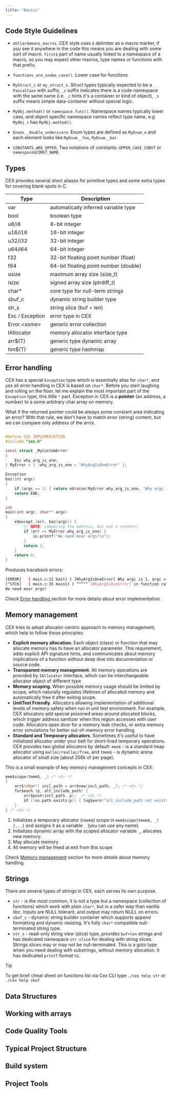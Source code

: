 ```yaml
---
title: "Basics"
---
```


## Code Style Guidelines

* `dollar$means_macros`. CEX style uses `$` delimiter as a macro marker, if you see it anywhere in the code this means you are dealing with some sort of macro. `first$` part of name usually linked to a namespace of a macro, so you may expect other macros, type names or functions with that prefix.

* `functions_are_snake_case()`. Lower case for functions

* `MyStruct_c` or `my_struct_s`. Struct types typically expected to be a `PascalCase` with suffix, `_c` suffix indicates there is a code namespace with the same name (i.e. `_c` hints it's a container or kind of object), `_s` suffix means simple data-container without special logic.

* `MyObj.method()` or `namespace.func()`. Namespace names typically lower case, and object specific namespace names reflect type name, e.g. `MyObj_c` has `MyObj.method()`.

* `Enums__double_underscore`. Enum types are defined as `MyEnum_e` and each element looks like `MyEnum__foo`, `MyEnum__bar`.

* `CONSTANTS_ARE_UPPER`. Two notations of constants: `UPPER_CASE_CONST` or `namespace$CONST_NAME`



## Types
CEX provides several short aliases for primitive types and some extra types for covering blank spots in C.

| Type | Description |
| -------------- | --------------- |
| var | automatically inferred variable type |
| bool | boolean type |
| u8/i8 | 8-bit integer |
| u16/i16 | 16-bit integer |
| u32/i32 | 32-bit integer |
| u64/i64 | 64-bit integer |
| f32 | 32-bit floating point number (float) |
| f64 | 64-bit floating point number (double) |
| usize | maximum array size (size_t) |
| isize | signed array size (ptrdiff_t) |
| char* | core type for null-term strings |
| sbuf_c | dynamic string builder type |
| str_s | string slice (buf + len) |
| Exc / Exception | error type in CEX |
| Error.\<some\> | generic error collection |
| IAllocator | memory allocator interface type |
| arr\$(T) | generic type dynamic array |
| hm\$(T) | generic type hashmap|

## Error handling
CEX has a special `Exception` type which is essentially alias for `char*`, and yes all error handling in CEX is based on `char*`. Before you start laughing and rolling on the floor, let me explain the most important part of the `Exception` type, this little `*` part. Exception in CEX is a **pointer** (an address, a number) to a some arbitrary char array on memory.

What if the returned pointer could be always some constant area indicating an error? With that rule, we don't have to match error (string) content, but we can compare only address of the error.

```c

#define CEX_IMPLEMENTATION
#include "cex.h"

const struct _MyCustomError
{
    Exc why_arg_is_one;
} MyError = { .why_arg_is_one = "WhyArgIsOneError" };

Exception
baz(int argc)
{
    if (argc == 1) { return e$raise(MyError.why_arg_is_one, "Why argc is 1, argc = %d?", argc); }
    return EOK;
}

int
main(int argc, char** argv)
{
    e$except (err, baz(argc)) { 
        // NOTE: comparing the address, but not a content!
        if (err == MyError.why_arg_is_one) {
            io.printf("We need moar args!\n");
        }
        return 1; 
    }
    return 0;
}
```

Produces traceback errors:

```sh
[ERROR]   ( main.c:12 baz() ) [WhyArgIsOneError] Why argc is 1, argc = 1?
[^STCK]   ( main.c:35 main() ) ^^^^^ [WhyArgIsOneError] in function call `foo2(argc)`
We need moar args!
```

Check [Error handling ](errors.md) section for more details about error implementation .

## Memory management
CEX tries to adopt allocator-centric approach to memory management, which help to follow those principles:

* **Explicit memory allocation.** Each object (class) or function that may allocate memory has to have an allocator parameter. This requirement, adds explicit API signature hints, and communicates about memory implications of a function without deep dive into documentation or source code.
* **Transparent memory management.** All memory operations are provided by `IAllocator` interface, which can be interchangeable allocator object of different type.
* **Memory scoping**. When possible memory usage should be limited by scope, which naturally regulates lifetimes of allocated memory and automatically free it after exiting scope.
* **UnitTest Friendly**. Allocators allowing implementation of additional levels of memory safety when run in unit test environment. For example, CEX allocators add special poisoned areas around allocated blocks, which trigger address sanitizer when this region accesses with user code. Allocators open door for a memory leak checks, or extra memory error simulations for better out-of-memory error handling.
* **Standard and Temporary allocators**. Sometimes it's useful to have initialized allocator under your belt for short-lived temporary operations. CEX provides two global allocators by default: `mem$` - is a standard heap allocator using `malloc/realloc/free`, and `tmem$` - is dynamic arena allocator of small size (about 256k of per page).  

This is a small example of key memory management concepts in CEX:

```c
mem$scope(tmem$, _) /* <1> */
{
    arr$(char*) incl_path = arr$new(incl_path, _); /* <2> */
    for$each (p, alt_include_path) {
        arr$push(incl_path, p);  /* <3> */
        if (!os.path.exists(p)) { log$warn("alt_include_path not exists: %s\n", p); }
    }
} /* <4> */
```
1. Initializes a temporary allocator (`tmem$`) scope in `mem$scope(tmem$, _) {...}` and assigns it as a variable `_` (you can use any name).
2. Initializes dynamic array with the scoped allocator variable `_`, allocates new memory.
3. May allocate memory
4. All memory will be freed at exit from this scope

Check [Memory management](memory.md) section for more details about memory handling.


## Strings
There are several types of strings in CEX, each serves its own purpose. 

* `str` - is the most common, it is not a type but a namespace (collection of functions) which work with plain `char*`, but in a safer way than vanilla libc. Inputs are NULL tolerant, and output may return NULL on errors.  
* `sbuf_c` - dynamic string builder container which supports append formatting and dynamic resizing. It's fully `char*` compatible null-terminated string type.
* `str_s` - read-only string view (slice) type, provides `buf+len` strings and has dedicated namespace `str.slice` for dealing with string slices. Strings slices may or may not be null-terminated. This is a goto type when you need dealing with substrings, without memory allocation. It has dedicated `printf` format `%S`.

> [!TIP] 
>
> To get brief cheat sheet on functions list via Cex CLI type `./cex help str` or `./cex help sbuf`

## Data Structures 
## Working with arrays
## Code Quality Tools
## Typical Project Structure
## Build system
## Project Tools

